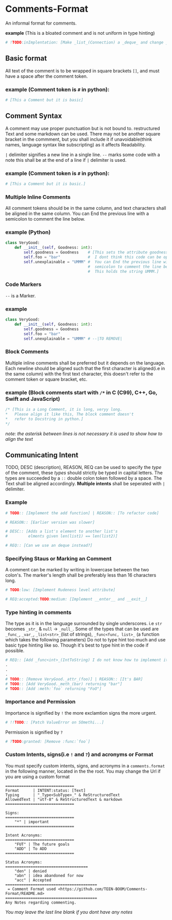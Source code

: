 # Comments-Format

An informal format for comments.

**example** (This is a bloated comment and is not uniform in type hinting)
```py
# !TODO:inImplentation: [Make _list_(Connection) a _deque_ and change _meth_(pop) to :meth:`popleft`]
```

## Basic format

All text of the comment is to be wrapped in square brackets `[]`,
and must have a space after the comment token.

### example (Comment token is `#` in python):
```py
# [This a Comment but it is basic]
```

## Comment Syntax
A comment may use proper punctuation but is not bound to. restructured Text and some markdown can be used.
There may not be another square bracket in the commment, but you shall include it if unavoidable(think names, language syntax like subscripting)
as it affects Readability.

`|` delimiter signifies a new line in a single line.
`--` marks some code with a note this shall be at the end of a line if `|` delimiter is used. 

### example (Comment token is `#` in python):
```py
# [This a Comment but it is basic.]
```

### Multiple Inline Comments
All comment tokens should be in the same column, and text characters shall be aligned in the same column.
You can End the previous line with a semicolon to comment the line below.
### example (Python)
```py
class VeryGood:
    def __init__(self, Goodness: int):
        self.goodness = Goodness    # [This sets the attribute goodness,
        self.foo = "bar"            #  I dont think this code can be optimized;
        self.unexplainable = "UMMM" #  You can End the previous line with a
                                    #  semicolon to comment the line below.
                                    #  This holds the string UMMM.]
```
### Code Markers
`--` is a Marker.

### example
```py
class VeryGood:
    def __init__(self, Goodness: int):
        self.goodness = Goodness
        self.foo = "bar"
        self.unexplainable = "UMMM" # --|TO REMOVE|
```

### Block Comments
Multiple inline comments shall be preferred but it depends on the language.
Each newline should be aligned such that the first character is aligned(i.e in the same column) with the first text character,
this doesn't refer to the comment token or square bracket, etc.

### example (Block comments start with `/*` in C (C99), C++, Go, Swift and JavaScript)
```C
/* [This is a Long Comment, it is long, veryy long.
*   Please align it like this, The block comment doesn't
*   refer to Docstring in python.]
*/
```
*note: the asterisk between lines is not necessary it is used to show how to align the text*

## Communicating Intent
TODO, DESC (description), REASON, REQ can be used to specify the *type* of the comment, these *types* should strictly be typed in capital letters.
The types are succeeded by a `::` double colon token followed by a space.
The Text shall be aligned accordingly.
**Multiple intents** shall be seperated with `|` delimiter.

### Example
```py
# TODO:: [Implement the add function] | REASON:: [To refactor code]
```
```py
# REASON:: [Earlier version was slower]
```
```py
# DESC:: [Adds a list's element to another list's
#         elments given len(list1) == len(list2)]
```
```py
# REQ:: [Can we use an deque instead?]
```
### Specifying Staus or Marking an Comment
A comment can be marked by writing in lowercase between the two colon's. The marker's length shall be preferably less than 16 characters long.
```py
# TODO:low: [Implement Rudeness level attribute]
```
```py
# REQ:accepted:TODO:medium: [Implement __enter__ and __exit__]
```
### Type hinting in comments
The type as it is in the language surrounded by single underscores. i.e `str` becomes `_str_` & `null` -> `_null_`.
Some of the types that can be used are `_func_`, `_var_`, `_list<str>_`(list of strings), `_func<func, list>_` (a function which takes the following parameters)
Do not to type hint too much and use basic type hinting like so. Though it's best to type hint in the code if possible.
```py
# REQ:: [Add _func<int>_(IntToString) I do not know how to implement it]
.
.
.
# TODO:: [Remove VeryGood._attr_(foo)] | REASON:: [It's BAR]
# TODO:: [Add VeryGood._meth_(bar) returning "bar"]
# TODO:: [Add :meth:`foo` returning "FoO"]
```
### Importance and Permission
Importance is signified by `!` the more exclamtion signs the more urgent.
```py
# !!TODO:: [Patch ValueError on SOmethi...]
```
Permission is signified by `?`
```py
# ?TODO:granted: [Remove :func:`foo`]
```
### Custom Intents, signs(i.e `!` and `?`) and acronyms or Format
You must specify custom intents, signs, and acronyms in a `comments.format` in the following manner, located in the the root.
You may change the Url if you are using a custom format
```
==============================
Format      | INTENT:status: [Text]
Typing      | "_Type<SubType>_" & ReStructuredText
AllowedText | "utf-8" & ReStructuredText & markdown
==============================

Signs:
==============================
    "*" | important
==============================

Intent Acronyms:
==============================
    "FUT" | The future goals
    "ADD" | To ADD
==============================

Status Acronyms:
====================================
    "den" | denied
    "abn" | idea abandoned for now
    "acc" | Accepted
========================================
 = Comment Format used <https://github.com/TEEN-BOOM/Comments-Format/README.md>
========================================
Any Notes regarding commenting.
```
*You may leave the last line blank if you dont have any notes*
